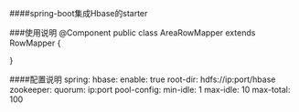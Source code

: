 ####spring-boot集成Hbase的starter


###使用说明
@Component
public class AreaRowMapper extends RowMapper<AreaEntity> {

}

####配置说明
spring:
 hbase:
  enable: true
  root-dir: hdfs://ip:port/hbase
  zookeeper:
   quorum: ip:port
  pool-config:
   min-idle: 1
   max-idle: 10
   max-total: 100
